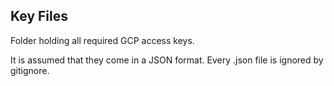 ## Key Files

Folder holding all required GCP access keys.

It is assumed that they come in a JSON format. Every .json file is ignored by gitignore.